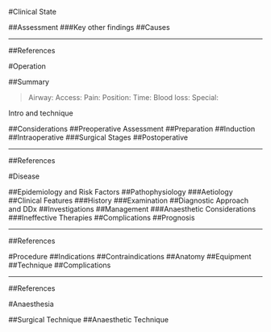 #Clinical State

##Assessment
###Key other findings
##Causes


---

##References


#Operation

##Summary
>Airway: 
>Access: 
>Pain: 
>Position:
>Time: 
>Blood loss:
>Special:

Intro and technique

##Considerations
##Preoperative Assessment
##Preparation
##Induction
##Intraoperative
###Surgical Stages
##Postoperative

---
##References



#Disease

##Epidemiology and Risk Factors
##Pathophysiology
###Aetiology
##Clinical Features
###History
###Examination
##Diagnostic Approach and DDx
##Investigations
##Management
###Anaesthetic Considerations
###Ineffective Therapies
##Complications
##Prognosis

---
##References



#Procedure
##Indications
##Contraindications
##Anatomy
##Equipment
##Technique
##Complications

---
##References



#Anaesthesia

##Surgical Technique
##Anaesthetic Technique